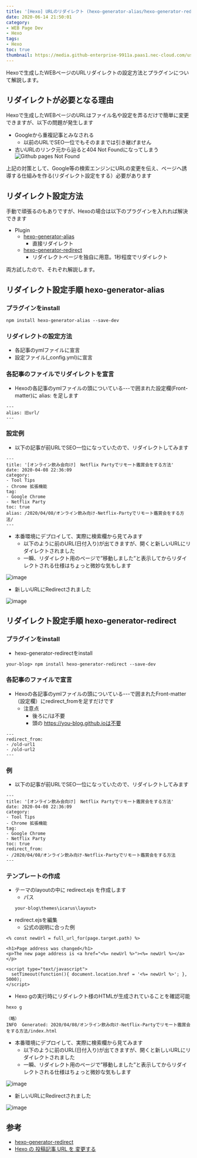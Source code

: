 ```yaml
---
title: '[Hexo] URLのリダイレクト (hexo-generator-alias/hexo-generator-redirect])'
date: 2020-06-14 21:50:01
category:
- WEB Page Dev
- Hexo
tags:
- Hexo
toc: true
thumbnail: https://media.github-enterprise-9911a.paas1.nec-cloud.com/user/11/files/dd1dd280-ad8b-11ea-8807-e89852f3b1cc
---
```


Hexoで生成したWEBページのURLリダイレクトの設定方法とプラグインについて解説します。

<!-- toc -->

## リダイレクトが必要となる理由
Hexoで生成したWEBページのURLはファイル名や設定を弄るだけで簡単に変更できますが、以下の問題が発生します

- Googleから重複記事とみなされる
    - 以前のURLでSEO一位でもそのままでは引き継げません
- 古いURLのリンク元から辿ると404 Not Foundになってしまう
![Github pages Not Found](https://user-images.githubusercontent.com/41946222/84601382-a2668800-aeba-11ea-9fc6-1573c593ecea.png)

上記の対策として、Google等の検索エンジンにURLの変更を伝え、ページへ誘導する仕組みを作る(リダイレクト設定をする）必要があります

## リダイレクト設定方法

手動で頑張るのもありですが、Hexoの場合は以下のプラグインを入れれば解決できます

- Plugin
    - [hexo-generator-alias](https://github.com/hexojs/hexo-generator-alias)
        - 直接リダイレクト
    - [hexo-generator-redirect](https://www.npmjs.com/package/hexo-generator-redirect)
        - リダイレクトページを独自に用意。1秒程度でリダイレクト

両方試したので、それぞれ解説します。

## リダイレクト設定手順 hexo-generator-alias
### プラグインをinstall
```
npm install hexo-generator-alias --save-dev
```

### リダイレクトの設定方法
- 各記事のymlファイルに宣言
- 設定ファイル(_config.yml)に宣言

### 各記事のファイルでリダイレクトを宣言
- Hexoの各記事のymlファイルの頭についている---で囲まれた設定欄(Front-matter)に alias: を足します
```
---
alias: 旧url/
---
```

### 設定例
- 以下の記事が前URLでSEO一位になっていたので、リダイレクトしてみます

```
---
title: '[オンライン飲み会向け]　Netflix Partyでリモート鑑賞会をする方法'
date: 2020-04-08 22:36:09
category: 
- Tool Tips
- Chrome 拡張機能
tag: 
- Google Chrome
- Netflix Party
toc: true
alias: /2020/04/08/オンライン飲み向け-Netflix-Partyでリモート鑑賞会をする方法/
---
```


- 本番環境にデプロイして、実際に検索欄から見てみます
    - 以下のように前のURL(日付入り)が出てきますが、開くと新しいURLにリダイレクトされました
    - 一瞬、リダイレクト用のページで”移動しました”と表示してからリダイレクトされる仕様はちょっと微妙な気もします

![image](https://user-images.githubusercontent.com/41946222/84591031-3b26e480-ae76-11ea-9a54-ba417af6b85f.png)
  

- 新しいURLにRedirectされました

![image](https://user-images.githubusercontent.com/41946222/84593871-8d253580-ae89-11ea-9630-b7c52a28baec.png)




## リダイレクト設定手順 hexo-generator-redirect
### プラグインをinstall
- hexo-generator-redirectをinstall
```
your-blog> npm install hexo-generator-redirect --save-dev
```

### 各記事のファイルで宣言
- Hexoの各記事のymlファイルの頭についている---で囲まれたFront-matter（設定欄）にredirect_fromを足すだけです
    - 注意点
        - 後ろに/は不要
        - 頭の https://you-blog.github.ioは不要

```
---
redirect_from:
- /old-url1
- /old-url2
---
```
### 例
- 以下の記事が前URLでSEO一位になっていたので、リダイレクトしてみます
```
---
title: '[オンライン飲み会向け]　Netflix Partyでリモート鑑賞会をする方法'
date: 2020-04-08 22:36:09
category: 
- Tool Tips
- Chrome 拡張機能
tag: 
- Google Chrome
- Netflix Party
toc: true
redirect_from:
- /2020/04/08/オンライン飲み向け-Netflix-Partyでリモート鑑賞会をする方法
---
```

### テンプレートの作成
- テーマのlayoutの中に redirect.ejs を作成します
    - パス
    ```
    your-blog\themes\icarus\layout>
    ```
- redirect.ejsを編集
    - 公式の説明に合った例
```
<% const newUrl = full_url_for(page.target.path) %>
 
<h1>Page address was changed</h1>
<p>The new page address is <a href="<%= newUrl %>"><%= newUrl %></a></p>
 
<script type="text/javascript">
  setTimeout(function(){ document.location.href = '<%= newUrl %>'; }, 5000);
</script> 
```

- Hexo gの実行時にリダイレクト様のHTMLが生成されていることを確認可能
    
```
hexo g

（略）
INFO  Generated: 2020/04/08/オンライン飲み向け-Netflix-Partyでリモート鑑賞会をする方法/index.html
```

- 本番環境にデプロイして、実際に検索欄から見てみます
    - 以下のように前のURL(日付入り)が出てきますが、開くと新しいURLにリダイレクトされました
    - 一瞬、リダイレクト用のページで”移動しました”と表示してからリダイレクトされる仕様はちょっと微妙な気もします

![image](https://user-images.githubusercontent.com/41946222/84591031-3b26e480-ae76-11ea-9a54-ba417af6b85f.png)

- 新しいURLにRedirectされました

![image](https://user-images.githubusercontent.com/41946222/84593871-8d253580-ae89-11ea-9630-b7c52a28baec.png)



## 参考
- [hexo-generator-redirect](https://www.npmjs.com/package/hexo-generator-redirect)
- [Hexo の 投稿記事 URL を 変更する](https://azriton.github.io/2017/01/09/Hexo%E3%81%AE%E6%8A%95%E7%A8%BF%E8%A8%98%E4%BA%8BURL%E3%82%92%E5%A4%89%E6%9B%B4%E3%81%99%E3%82%8B/)

